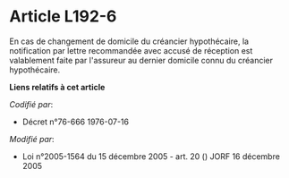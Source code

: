 # Article L192-6

En cas de changement de domicile du créancier hypothécaire, la notification par lettre recommandée avec accusé de réception
est valablement faite par l'assureur au dernier domicile connu du créancier hypothécaire.

**Liens relatifs à cet article**

_Codifié par_:

  - Décret n°76-666 1976-07-16

_Modifié par_:

  - Loi n°2005-1564 du 15 décembre 2005 - art. 20 () JORF 16 décembre 2005
